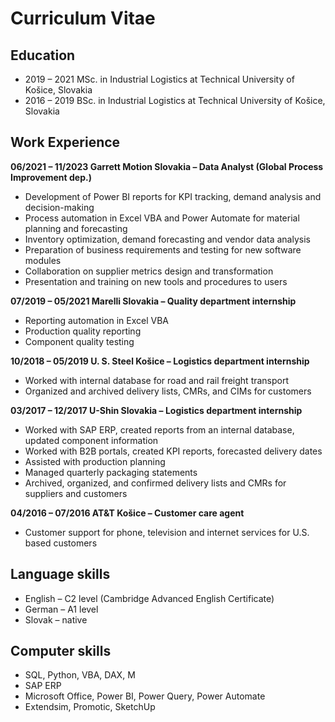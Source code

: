 # Curriculum Vitae

## Education
- 2019 – 2021	MSc. in Industrial Logistics at Technical University of Košice, Slovakia 
- 2016 – 2019	BSc. in Industrial Logistics at Technical University of Košice, Slovakia

## Work Experience
**06/2021 – 11/2023	Garrett Motion Slovakia – Data Analyst (Global Process Improvement dep.)**
- Development of Power BI reports for KPI tracking, demand analysis and decision-making
- Process automation in Excel VBA and Power Automate for material planning and forecasting
- Inventory optimization, demand forecasting and vendor data analysis
- Preparation of business requirements and testing for new software modules
- Collaboration on supplier metrics design and transformation
- Presentation and training on new tools and procedures to users

**07/2019 – 05/2021	Marelli Slovakia – Quality department internship**
- Reporting automation in Excel VBA
- Production quality reporting
- Component quality testing

**10/2018 – 05/2019 	U. S. Steel Košice – Logistics department internship**
- Worked with internal database for road and rail freight transport
- Organized and archived delivery lists, CMRs, and CIMs for customers

**03/2017 – 12/2017 	U-Shin Slovakia – Logistics department internship**
- Worked with SAP ERP, created reports from an internal database, updated component information
- Worked with B2B portals, created KPI reports, forecasted delivery dates
- Assisted with production planning
- Managed quarterly packaging statements
- Archived, organized, and confirmed delivery lists and CMRs for suppliers and customers

**04/2016 – 07/2016	AT&T Košice – Customer care agent**
- Customer support for phone, television and internet services for U.S. based customers

## Language skills
- English – C2 level (Cambridge Advanced English Certificate)
- German – A1 level
- Slovak – native

## Computer skills
- SQL, Python, VBA, DAX, M
- SAP ERP
- Microsoft Office, Power BI, Power Query, Power Automate
- Extendsim, Promotic, SketchUp
